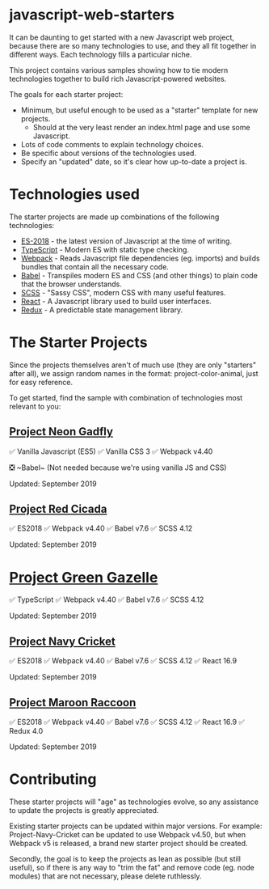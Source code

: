 # javascript-web-starters

It can be daunting to get started with a new Javascript web project, because there are so many technologies to use, and they all fit together in different ways. Each technology fills a particular niche.

This project contains various samples showing how to tie modern technologies together to build rich Javascript-powered websites.

The goals for each starter project:

- Minimum, but useful enough to be used as a "starter" template for new projects.
  - Should at the very least render an index.html page and use some Javascript.
- Lots of code comments to explain technology choices.
- Be specific about versions of the technologies used.
- Specify an "updated" date, so it's clear how up-to-date a project is.

# Technologies used

The starter projects are made up combinations of the following technologies:

- [ES-2018](https://en.wikipedia.org/wiki/ECMAScript) - the latest version of Javascript at the time of writing.
- [TypeScript](https://www.typescriptlang.org/) - Modern ES with static type checking.
- [Webpack](https://webpack.js.org/) - Reads Javascript file dependencies (eg. imports) and builds bundles that contain all the necessary code.
- [Babel](https://babeljs.io/) - Transpiles modern ES and CSS (and other things) to plain code that the browser understands.
- [SCSS](https://sass-lang.com/) - "Sassy CSS", modern CSS with many useful features.
- [React](https://reactjs.org/) - A Javascript library used to build user interfaces.
- [Redux](https://redux.js.org/) - A predictable state management library.

# The Starter Projects

Since the projects themselves aren't of much use (they are only "starters" after all), we assign random names in the format: project-color-animal, just for easy reference. 

To get started, find the sample with combination of technologies most relevant to you:

## [Project Neon Gadfly](project-neon-gadfly)

✅ Vanilla Javascript (ES5)
✅ Vanilla CSS 3
✅ Webpack v4.40

❎ ~Babel~ (Not needed because we're using vanilla JS and CSS)

Updated: September 2019

## [Project Red Cicada](project-red-cicada)

✅ ES2018
✅ Webpack v4.40
✅ Babel v7.6
✅ SCSS 4.12

Updated: September 2019

# [Project Green Gazelle](project-green-gazelle)

✅ TypeScript
✅ Webpack v4.40
✅ Babel v7.6
✅ SCSS 4.12

Updated: September 2019

## [Project Navy Cricket](project-navy-cricket)

✅ ES2018
✅ Webpack v4.40
✅ Babel v7.6
✅ SCSS 4.12
✅ React 16.9

Updated: September 2019

## [Project Maroon Raccoon](project-maroon-raccoon)

✅ ES2018
✅ Webpack v4.40
✅ Babel v7.6
✅ SCSS 4.12
✅ React 16.9
✅ Redux 4.0

Updated: September 2019

# Contributing

These starter projects will "age" as technologies evolve, so any assistance to update the projects is greatly appreciated.

Existing starter projects can be updated within major versions. For example: Project-Navy-Cricket can be updated to use Webpack v4.50, but when Webpack v5 is released, a brand new starter project should be created.

Secondly, the goal is to keep the projects as lean as possible (but still useful), so if there is any way to "trim the fat" and remove code (eg. node modules) that are not necessary, please delete ruthlessly.